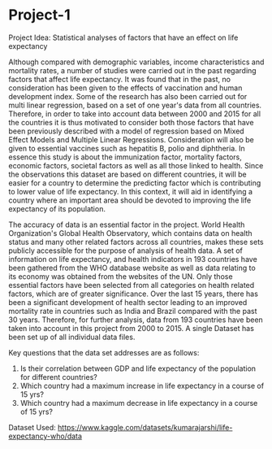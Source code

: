 # Project-1

Project Idea: Statistical analyses of factors that have an effect on life expectancy

   Although compared with demographic variables, income characteristics and mortality rates, a number of studies were carried out in the past regarding factors that affect life expectancy. It was found that in the past, no consideration has been given to the effects of vaccination and human development index. Some of the research has also been carried out for multi linear regression, based on a set of one year's data from all countries. Therefore, in order to take into account data between 2000 and 2015 for all the countries it is thus motivated to consider both those factors that have been previously described with a model of regression based on Mixed Effect Models and Multiple Linear Regressions. Consideration will also be given to essential vaccines such as hepatitis B, polio and diphtheria. In essence this study is about the immunization factor, mortality factors, economic factors, societal factors as well as all those linked to health. Since the observations this dataset are based on different countries, it will be easier for a country to determine the predicting factor which is contributing to lower value of life expectancy. In this context, it will aid in identifying a country where an important area should be devoted to improving the life expectancy of its population.
 
   The accuracy of data is an essential factor in the project. World Health Organization's Global Health Observatory, which contains data on health status and many other related factors across all countries, makes these sets publicly accessible for the purpose of analysis of health data. A set of information on life expectancy, and health indicators in 193 countries have been gathered from the WHO database website as well as data relating to its economy was obtained from the websites of the UN. Only those essential factors have been selected from all categories on health related factors, which are of greater significance. Over the last 15 years, there has been a significant development of health sector leading to an improved mortality rate in countries such as India and Brazil compared with the past 30 years. Therefore, for further analysis, data from 193 countries have been taken into account in this project from 2000 to 2015. A single Dataset has been set up of all individual data files.
   
Key questions that the data set addresses are as follows:
1. Is their correlation between GDP and life expectancy of the population for different countries?
2. Which country had a maximum increase in life expectancy in a course of 15 yrs?
3. Which country had a maximum decrease in life expectancy in a course of 15 yrs?

Dataset Used: https://www.kaggle.com/datasets/kumarajarshi/life-expectancy-who/data



  
  
